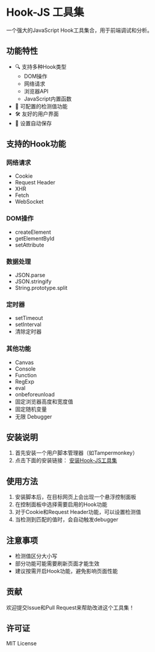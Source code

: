# Hook-JS 工具集

一个强大的JavaScript Hook工具集合，用于前端调试和分析。

## 功能特性

- 🔍 支持多种Hook类型
  - DOM操作
  - 网络请求
  - 浏览器API
  - JavaScript内置函数
- 🎯 可配置的检测值功能
- 🛠 友好的用户界面
- 💾 设置自动保存

## 支持的Hook功能

### 网络请求
- Cookie
- Request Header
- XHR
- Fetch
- WebSocket

### DOM操作
- createElement
- getElementById
- setAttribute

### 数据处理
- JSON.parse
- JSON.stringify
- String.prototype.split

### 定时器
- setTimeout
- setInterval
- 清除定时器

### 其他功能
- Canvas
- Console
- Function
- RegExp
- eval
- onbeforeunload
- 固定浏览器高度和宽度值
- 固定随机变量
- 无限 Debugger

## 安装说明

1. 首先安装一个用户脚本管理器（如Tampermonkey）
2. 点击下面的安装链接：
   [安装Hook-JS工具集](https://raw.githubusercontent.com/besos0210/hook-js/main/hook-tools.user.js)

## 使用方法

1. 安装脚本后，在目标网页上会出现一个悬浮控制面板
2. 在控制面板中选择需要启用的Hook功能
3. 对于Cookie和Request Header功能，可以设置检测值
4. 当检测到匹配的值时，会自动触发debugger

## 注意事项

- 检测值区分大小写
- 部分功能可能需要刷新页面才能生效
- 建议按需开启Hook功能，避免影响页面性能

## 贡献

欢迎提交Issue和Pull Request来帮助改进这个工具集！

## 许可证

MIT License
